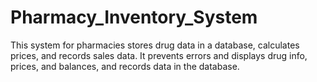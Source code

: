 # Pharmacy_Inventory_System
This system for pharmacies stores drug data in a database, calculates prices, and records sales data. It prevents errors and displays drug info, prices, and balances, and records data in the database.
